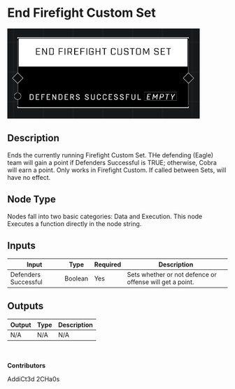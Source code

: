 # End Firefight Custom Set
![alt text](../../../.gitbook/assets/end-firefight-custom-set.png)
## Description
Ends the currently running Firefight Custom Set. THe defending (Eagle) team will gain a point if Defenders Successful is TRUE; otherwise, Cobra will earn a point. Only works in Firefight Custom. If called between Sets, will have no effect.

## Node Type
Nodes fall into two basic categories: Data and Execution. This node Executes a function directly in the node string.

## Inputs
| Input | Type | Required | Description |
|------------------|------------------|----------|--------------------------------------------------------------|
| Defenders Successful | Boolean | Yes | Sets whether or not defence or offense will get a point. |

## Outputs
| Output | Type | Description |
|------------------|------------------|--------------------------------------------------------------|
| N/A | N/A | N/A | |


\
\
**Contributors**

AddiCt3d 2CHa0s